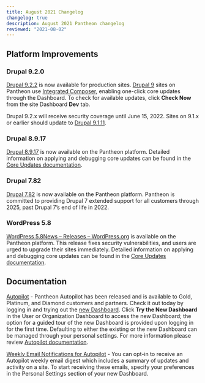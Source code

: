 ```yaml
---
title: August 2021 Changelog
changelog: true
description: August 2021 Pantheon changelog
reviewed: "2021-08-02"
---
```


## Platform Improvements

### Drupal 9.2.0

[Drupal 9.2.2](https://www.drupal.org/project/drupal/releases/9.2.2) is now available for production sites. [Drupal 9](/drupal) sites on Pantheon use [Integrated Composer](/guides/integrated-composer), enabling one-click core updates through the Dashboard. To check for available updates, click **Check Now** from the site Dashboard **Dev** tab.

Drupal 9.2.x will receive security coverage until June 15, 2022. Sites on 9.1.x or earlier should update to [Drupal 9.1.11](https://www.drupal.org/project/drupal/releases/9.1.11).


### Drupal 8.9.17

[Drupal 8.9.17](https://www.drupal.org/project/drupal/releases/8.9.17) is now available on the Pantheon platform. Detailed information on applying and debugging core updates can be found in the [Core Updates documentation](/core-updates).


### Drupal 7.82

[Drupal 7.82](https://www.drupal.org/project/drupal/releases/7.82) is now available on the Pantheon platform. Pantheon is committed to providing Drupal 7 extended support for all customers through 2025, past Drupal 7’s end of life in 2022.


### WordPress 5.8

[WordPress 5.8](https://wordpress.org/news/2021/07/tatum/)[News – Releases – WordPress.org](https://wordpress.org/news/category/releases/) is available on the Pantheon platform. This release fixes security vulnerabilities, and users are urged to upgrade their sites immediately. Detailed information on applying and debugging core updates can be found in the [Core Updates documentation](/core-updates).


## Documentation

[Autopilot](https://pantheon.io/docs/guides/autopilot) - Pantheon Autopilot has been released and is available to Gold, Platinum, and Diamond customers and partners.  Check it out today by logging in and trying out the [new Dashboard](https://pantheon.io/docs/guides/new-dashboard). Click **Try the New Dashboard** in the User or Organization Dashboard to access the new Dashboard; the option for a guided tour of the new Dashboard is provided upon logging in for the first time. Defaulting to either the existing or the new Dashboard can be managed through your personal settings. For more information please review [Autopilot documentation](https://pantheon.io/docs/guides/autopilot).

[Weekly Email Notifications for Autopilot](https://pantheon.io/docs/guides/new-dashboard/personal-settings#autopilot-email-notifications) - You can opt-in to receive an Autopilot weekly email digest which includes a summary of updates and activity on a site. To start receiving these emails, specify your preferences in the Personal Settings section of your new Dashboard.

